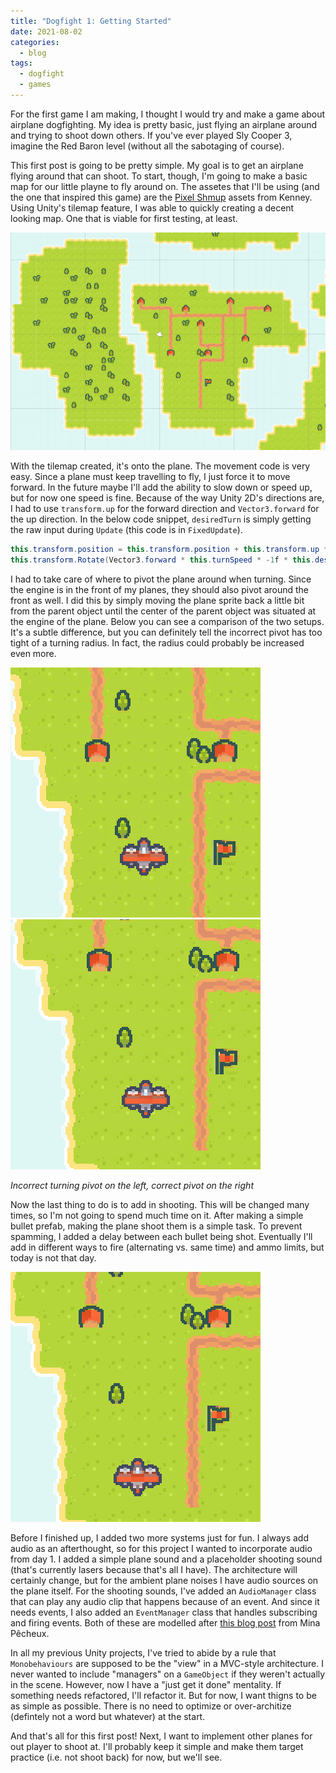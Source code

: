 ```yaml
---
title: "Dogfight 1: Getting Started"
date: 2021-08-02
categories:
  - blog
tags:
  - dogfight
  - games
---
```


For the first game I am making, I thought I would try and make a game about airplane dogfighting. My idea is pretty basic, just flying an airplane around and trying to shoot down others. If you've ever played Sly Cooper 3, imagine the Red Baron level (without all the sabotaging of course).

This first post is going to be pretty simple. My goal is to get an airplane flying around that can shoot. To start, though, I'm going to make a basic map for our little playne to fly around on. The assetes that I'll be using (and the one that inspired this game) are the [Pixel Shmup](https://kenney.nl/assets/pixel-shmup) assets from Kenney. Using Unity's tilemap feature, I was able to quickly creating a decent looking map. One that is viable for first testing, at least.

![Basic tiled map](/assets/images/2021-08-06-dogfight1/basic_map.png)

With the tilemap created, it's onto the plane. The movement code is very easy. Since a plane must keep travelling to fly, I just force it to move forward. In the future maybe I'll add the ability to slow down or speed up, but for now one speed is fine. Because of the way Unity 2D's directions are, I had to use `transform.up` for the forward direction and `Vector3.forward` for the up direction. In the below code snippet, `desiredTurn` is simply getting the raw input during `Update` (this code is in `FixedUpdate`).

```csharp
this.transform.position = this.transform.position + this.transform.up * Time.deltaTime * this.forwardSpeed;
this.transform.Rotate(Vector3.forward * this.turnSpeed * -1f * this.desiredTurn;
```

I had to take care of where to pivot the plane around when turning. Since the engine is in the front of my planes, they should also pivot around the front as well. I did this by simply moving the plane sprite back a little bit from the parent object until the center of the parent object was situated at the engine of the plane. Below you can see a comparison of the two setups. It's a subtle difference, but you can definitely tell the incorrect pivot has too tight of a turning radius. In fact, the radius could probably be increased even more.

![Incorrect turning pivot](/assets/images/2021-08-06-dogfight1/incorrect_turning.gif) ![Correct turning pivot](/assets/images/2021-08-06-dogfight1/correct_turning.gif)

*Incorrect turning pivot on the left, correct pivot on the right*

Now the last thing to do is to add in shooting. This will be changed many times, so I'm not going to spend much time on it. After making a simple bullet prefab, making the plane shoot them is a simple task. To prevent spamming, I added a delay between each bullet being shot. Eventually I'll add in different ways to fire (alternating vs. same time) and ammo limits, but today is not that day.

![Plane shooting](/assets/images/2021-08-06-dogfight1/shooting.gif)

Before I finished up, I added two more systems just for fun. I always add audio as an afterthought, so for this project I wanted to incorporate audio from day 1. I added a simple plane sound and a placeholder shooting sound (that's currently lasers because that's all I have). The architecture will certainly change, but for the ambient plane noises I have audio sources on the plane itself. For the shooting sounds, I've added an `AudioManager` class that can play any audio clip that happens because of an event. And since it needs events, I also added an `EventManager` class that handles subscribing and firing events. Both of these are modelled after [this blog post](https://minapecheux.com/website/2021/05/14/rts-interlude-2-refactoring-the-event-system-unity-c/) from Mina Pêcheux.

In all my previous Unity projects, I've tried to abide by a rule that `Monobehaviours` are supposed to be the "view" in a MVC-style architecture. I never wanted to include "managers" on a `GameObject` if they weren't actually in the scene. However, now I have a "just get it done" mentality. If something needs refactored, I'll refactor it. But for now, I want thigns to be as simple as possible. There is no need to optimize or over-architize (defintely not a word but whatever) at the start.

And that's all for this first post! Next, I want to implement other planes for out player to shoot at. I'll probably keep it simple and make them target practice (i.e. not shoot back) for now, but we'll see.
